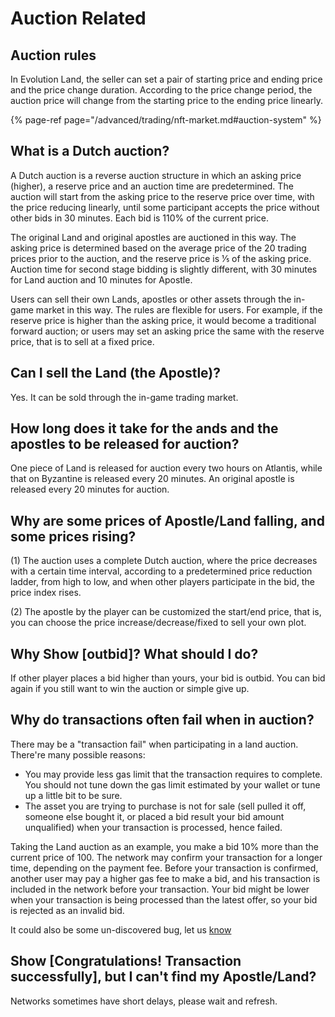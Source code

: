 # Auction Related

## **Auction rules**

In Evolution Land, the seller can set a pair of starting price and ending price and the price change duration. According to the price change period, the auction price will change from the starting price to the ending price linearly. 

{% page-ref page="/advanced/trading/nft-market.md#auction-system" %}

## What is a Dutch auction?

A Dutch auction is a reverse auction structure in which an asking price \(higher\), a reserve price and an auction time are predetermined. The auction will start from the asking price to the reserve price over time, with the price reducing linearly, until some participant accepts the price without other bids in 30 minutes. Each bid is 110% of the current price.

The original Land and original apostles are auctioned in this way. The asking price is determined based on the average price of the 20 trading prices prior to the auction, and the reserve price is 1⁄5 of the asking price. Auction time for second stage bidding is slightly different, with 30 minutes for Land auction and 10 minutes for Apostle.

Users can sell their own Lands, apostles or other assets through the in-game market in this way. The rules are flexible for users. For example, if the reserve price is higher than the asking price, it would become a traditional forward auction; or users may set an asking price the same with the reserve price, that is to sell at a fixed price.

## Can I sell the Land \(the Apostle\)?

Yes. It can be sold through the in-game trading market.

## How long does it take for the ands and the apostles to be released for auction?

One piece of Land is released for auction every two hours on Atlantis, while that on Byzantine is released every 20 minutes. An original apostle is released every 20 minutes for auction.

## Why are some prices of Apostle/Land falling, and some prices rising?

\(1\) The auction uses a complete Dutch auction, where the price decreases with a certain time interval, according to a predetermined price reduction ladder, from high to low, and when other players participate in the bid, the price index rises.

\(2\) The apostle by the player can be customized the start/end price, that is, you can choose the price increase/decrease/fixed to sell your own plot.

## Why Show \[outbid\]? What should I do?

If other player places a bid higher than yours, your bid is outbid.  You can bid again if you still want to win the auction or simple give up.

## Why do transactions often fail when in auction?

There may be a "transaction fail" when participating in a land auction. There're many possible reasons:

- You may provide less gas limit that the transaction requires to complete. You should not tune down the gas limit estimated by your wallet or tune up a little bit to be sure.
- The asset you are trying to purchase is not for sale (sell pulled it off, someone else bought it, or placed a bid result your bid amount unqualified) when your transaction is processed, hence failed.

Taking the Land auction as an example, you make a bid 10% more than the current price of 100. The network may confirm your transaction for a longer time, depending on the payment fee. Before your transaction is confirmed, another user may pay a higher gas fee to make a bid, and his transaction is included in the network before your transaction. Your bid might be lower when your transaction is being processed than the latest offer, so your bid is rejected as an invalid bid.

It could also be some un-discovered bug, let us [know](/overview/feedback-and-support)

## Show \[Congratulations! Transaction successfully\], but I can't find my Apostle/Land?

Networks sometimes have short delays, please wait and refresh.